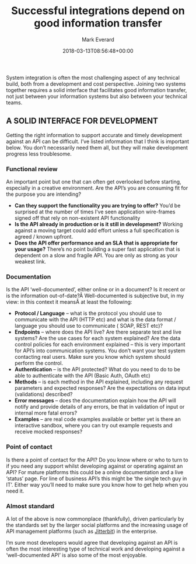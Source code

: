 ﻿---
id: 6014
title: Successful integrations depend on good information transfer
date: 2018-03-13T08:56:48+00:00
author: Mark Everard
layout: post
permalink: /2018/03/13/successful-integrations-depend-on-good-information-transfer/
dsq_thread_id:
  - "6586021529"
categories:
  - Opinion
  - Technology

---
System integration is often the most challenging aspect of any technical build, both from a development and cost perspective. Joining two systems together requires a solid interface that facilitates good information transfer, not just between your information systems but also between your technical teams.

## A SOLID INTERFACE FOR DEVELOPMENT
Getting the right information to support accurate and timely development against an API can be difficult. I&#8217;ve listed information that I think is important below. You don&#8217;t necessarily need them all, but they will make development progress less troublesome.

### Functional review
An important point but one that can often get overlooked before starting, especially in a creative environment. Are the API&#8217;s you are consuming fit for the purpose you are intending?

* **Can they support the functionality you are trying to offer?** You&#8217;d be surprised at the number of times I&#8217;ve seen application wire-frames signed off that rely on non-existent API functionality
* **Is the API already in production or is it still in development?** Working against a moving target could add effort unless a full specification is agreed / known upfront.
* **Does the API offer performance and an SLA that is appropriate for your usage?** There&#8217;s no point building a super fast application that is dependent on a slow and fragile API. You are only as strong as your weakest link.

### Documentation
Is the API &#8216;well-documented&#8217;, either online or in a document? Is it recent or is the information out-of-date?Â Well-documented is subjective but, in my view: in this context it meansÂ at least the following:

* **Protocol / Language** &#8211; what is the protocol you should use to communicate with the API (HTTP etc) and what is the data format / language you should use to communicate ( SOAP, REST etc)?
* **Endpoints** &#8211; where does the API live? Are there separate test and live systems? Are the use cases for each system explained? Are the data control policies for each environment explained &#8211; this is very important for API&#8217;s into communication systems. You don&#8217;t want your test system contacting real users. Make sure you know which system should perform the control.
* **Authentication** &#8211; is the API protected? What do you need to do to be able to authenticate with the API (Basic Auth, OAuth etc)
* **Methods** &#8211; is each method in the API explained, including any request parameters and expected responses? Are the expectations on data input (validations) described?
* **Error messages** &#8211; does the documentation explain how the API will notify and provide details of any errors, be that in validation of input or internal more fatal errors?
* **Examples** &#8211; are real code examples available or better yet is there an interactive sandbox, where you can try out example requests and receive mocked responses?

### Point of contact
Is there a point of contact for the API? Do you know where or who to turn to if you need any support whilst developing against or operating against an API? For mature platforms this could be a online documentation and a live &#8216;status&#8217; page. For line of business API&#8217;s this might be &#8216;the single tech guy in IT&#8217;. Either way you&#8217;ll need to make sure you know how to get help when you need it.

### Almost standard
A lot of the above is now commonplace (thankfully), driven particularly by the standards set by the larger social platforms and the increasing usage of API management platforms (such as [Jitterbit](https://www.jitterbit.com/)) in the enterprise.

I&#8217;m sure most developers would agree that developing against an API is often the most interesting type of technical work and developing against a &#8216;well-documented API&#8217; is also some of the most enjoyable.